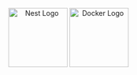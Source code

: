<p align="center">
  <a href="http://nestjs.com/" target="blank"><img src="https://nestjs.com/img/logo-small.svg" width="120" alt="Nest Logo" /></a>
  <a href="https://www.docker.com/" target="blank"><img src="https://th.bing.com/th/id/OIP.T8gtXVwOgIygp25jK16IywHaHZ?cb=iwc1&rs=1&pid=ImgDetMain" width="120" alt="Docker Logo" /></a>  
</p>